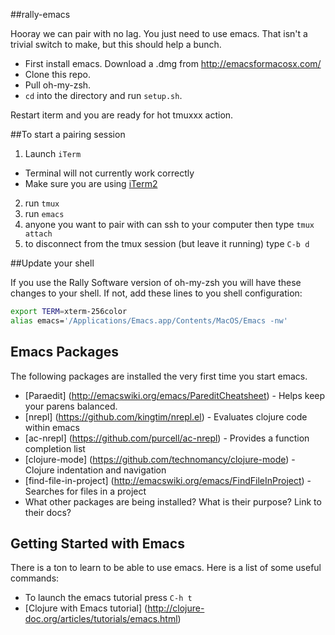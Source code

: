 ##rally-emacs

Hooray we can pair with no lag.  You just need to use emacs.  That isn't a trivial switch to make, but this should help a bunch.  

* First install emacs.  Download a .dmg from http://emacsformacosx.com/  
* Clone this repo.  
* Pull oh-my-zsh.  
* `cd` into the directory and run `setup.sh`.

Restart iterm and you are ready for hot tmuxxx action.

##To start a pairing session

1. Launch `iTerm` 
  * Terminal will not currently work correctly
  * Make sure you are using [iTerm2](http://www.iterm2.com/#/section/home)
2. run `tmux`
3. run `emacs`
4. anyone you want to pair with can ssh to your computer then type `tmux attach`
5. to disconnect from the tmux session (but leave it running) type `C-b d`

##Update your shell

If you use the Rally Software version of oh-my-zsh you will have these changes to your shell.  If not, add these lines to you shell configuration:

```bash
export TERM=xterm-256color
alias emacs='/Applications/Emacs.app/Contents/MacOS/Emacs -nw'
```

## Emacs Packages

The following packages are installed the very first time you start emacs.

* [Paraedit] (http://emacswiki.org/emacs/PareditCheatsheet) - Helps keep your parens balanced.
* [nrepl] (https://github.com/kingtim/nrepl.el) - Evaluates clojure code within emacs
* [ac-nrepl] (https://github.com/purcell/ac-nrepl) - Provides a function completion list
* [clojure-mode] (https://github.com/technomancy/clojure-mode) - Clojure indentation and navigation
* [find-file-in-project] (http://emacswiki.org/emacs/FindFileInProject) - Searches for files in a project
* What other packages are being installed? What is their purpose? Link to their docs?

## Getting Started with Emacs

There is a ton to learn to be able to use emacs.  Here is a list of some useful commands:

* To launch the emacs tutorial press `C-h t`
* [Clojure with Emacs tutorial] (http://clojure-doc.org/articles/tutorials/emacs.html)
